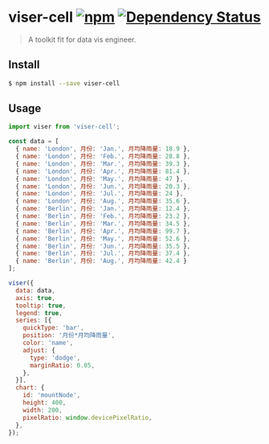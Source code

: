 # viser-cell [![npm](https://img.shields.io/npm/v/viser-cell.svg)](https://www.npmjs.com/package/viser-cell) [![Dependency Status](https://david-dm.org/viserjs/viser-cell.svg?path=packages/viser)](https://david-dm.org/viserjs/viser-cell.svg?path=packages/viser)

> A toolkit fit for data vis engineer.

## Install

```sh
$ npm install --save viser-cell
```

## Usage

```js
import viser from 'viser-cell';

const data = [
  { name: 'London', 月份: 'Jan.', 月均降雨量: 18.9 },
  { name: 'London', 月份: 'Feb.', 月均降雨量: 28.8 },
  { name: 'London', 月份: 'Mar.', 月均降雨量: 39.3 },
  { name: 'London', 月份: 'Apr.', 月均降雨量: 81.4 },
  { name: 'London', 月份: 'May.', 月均降雨量: 47 },
  { name: 'London', 月份: 'Jun.', 月均降雨量: 20.3 },
  { name: 'London', 月份: 'Jul.', 月均降雨量: 24 },
  { name: 'London', 月份: 'Aug.', 月均降雨量: 35.6 },
  { name: 'Berlin', 月份: 'Jan.', 月均降雨量: 12.4 },
  { name: 'Berlin', 月份: 'Feb.', 月均降雨量: 23.2 },
  { name: 'Berlin', 月份: 'Mar.', 月均降雨量: 34.5 },
  { name: 'Berlin', 月份: 'Apr.', 月均降雨量: 99.7 },
  { name: 'Berlin', 月份: 'May.', 月均降雨量: 52.6 },
  { name: 'Berlin', 月份: 'Jun.', 月均降雨量: 35.5 },
  { name: 'Berlin', 月份: 'Jul.', 月均降雨量: 37.4 },
  { name: 'Berlin', 月份: 'Aug.', 月均降雨量: 42.4 }
];

viser({
  data: data,
  axis: true,
  tooltip: true,
  legend: true,
  series: [{
    quickType: 'bar',
    position: '月份*月均降雨量',
    color: 'name',
    adjust: {
      type: 'dodge',
      marginRatio: 0.05,
    },
  }],
  chart: {
    id: 'mountNode',
    height: 400,
    width: 200,
    pixelRatio: window.devicePixelRatio,
  },
});
```
